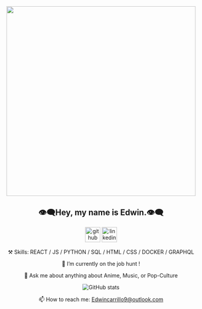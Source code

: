 
<div align='center'>

  <img src='https://user-images.githubusercontent.com/69633370/176183948-ffc04771-788f-4e5b-8d65-21b2510019a5.jpg' height='500'/>
  <h2>👁️‍🗨️Hey, my name is Edwin.👁️‍🗨️</h2>
  
  [<img src='https://cdn.jsdelivr.net/npm/simple-icons@3.0.1/icons/github.svg' alt='github' height='40'>](https://github.com/edwincarr)  [<img src='https://cdn.jsdelivr.net/npm/simple-icons@3.0.1/icons/linkedin.svg' alt='linkedin' height='40'>](https://www.linkedin.com/in/edwincarr)
  
  ⚒️ Skills: REACT / JS / PYTHON / SQL / HTML / CSS / DOCKER / GRAPHQL

  🔭 I’m currently on the job hunt !

  💬 Ask me about anything about Anime, Music, or Pop-Culture 
  
![GitHub stats](https://github-readme-stats.vercel.app/api?username=edwincarr&show_icons=true&theme=github_dark&count_private=true)  

  📫 How to reach me: Edwincarrillo9@outlook.com 
</div>

